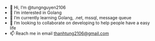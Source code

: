 - 👋 Hi, I’m @tungnguyen2106
- 👀 I’m interested in Golang
- 🌱 I’m currently learning Golang, .net, mssql, message queue
- 💞️ I’m looking to collaborate on developing to help people have a easy life
- 📫 Reach me in email thanhtung2106@gmail.com

<!---
tungnguyen2106/tungnguyen2106 is a ✨ special ✨ repository because its `README.md` (this file) appears on your GitHub profile.
You can click the Preview link to take a look at your changes.
--->
